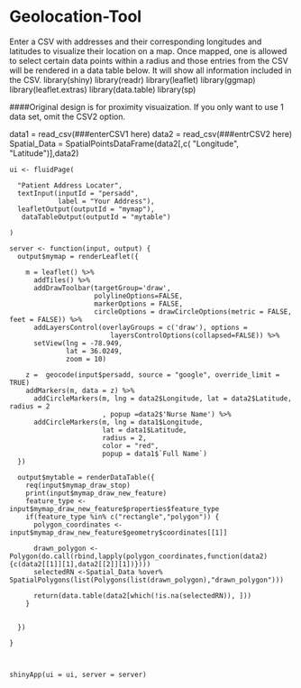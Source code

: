 # Geolocation-Tool
Enter a CSV with addresses and their corresponding longitudes and latitudes to visualize their location on a map. Once mapped, one is allowed to select certain data points within a radius and those entries from the CSV will be rendered in a data table below. It will show all information included in the CSV. 
library(shiny)
library(readr)
library(leaflet)
library(ggmap)
library(leaflet.extras)
library(data.table)
library(sp)

####Original design is for proximity visuaization. If you only want to use 1 data set, omit the CSV2 option.

data1 = read_csv(###enterCSV1 here)
  data2 = read_csv(###entrCSV2 here)
    Spatial_Data = SpatialPointsDataFrame(data2[,c( "Longitude", "Latitude")],data2)
    
    ui <- fluidPage(
    
      "Patient Address Locater",
      textInput(inputId = "persadd", 
                label = "Your Address"),
      leafletOutput(outputId = "mymap"),
       dataTableOutput(outputId = "mytable")
      
    )
    
    server <- function(input, output) {
      output$mymap = renderLeaflet({
        
        m = leaflet() %>%
          addTiles() %>%
          addDrawToolbar(targetGroup='draw',
                         polylineOptions=FALSE,
                         markerOptions = FALSE,
                         circleOptions = drawCircleOptions(metric = FALSE, feet = FALSE)) %>%
          addLayersControl(overlayGroups = c('draw'), options =
                             layersControlOptions(collapsed=FALSE)) %>%
          setView(lng = -78.949, 
                  lat = 36.0249, 
                  zoom = 10) 
        
        z =  geocode(input$persadd, source = "google", override_limit = TRUE)
        addMarkers(m, data = z) %>%
          addCircleMarkers(m, lng = data2$Longitude, lat = data2$Latitude, radius = 2
                           , popup =data2$'Nurse Name') %>%
          addCircleMarkers(m, lng = data1$Longitude, 
                           lat = data1$Latitude, 
                           radius = 2,
                           color = "red",
                           popup = data1$`Full Name`)
      })
      
      output$mytable = renderDataTable({ 
        req(input$mymap_draw_stop)
        print(input$mymap_draw_new_feature)
        feature_type <- input$mymap_draw_new_feature$properties$feature_type 
        if(feature_type %in% c("rectangle","polygon")) {
          polygon_coordinates <- input$mymap_draw_new_feature$geometry$coordinates[[1]]
          
          drawn_polygon <- Polygon(do.call(rbind,lapply(polygon_coordinates,function(data2){c(data2[[1]][1],data2[[2]][1])})))
          selectedRN <-Spatial_Data %over% SpatialPolygons(list(Polygons(list(drawn_polygon),"drawn_polygon")))
          
          return(data.table(data2[which(!is.na(selectedRN)), ]))
        }
       
        
      })
      
    }
    
    
    
    shinyApp(ui = ui, server = server)
    
